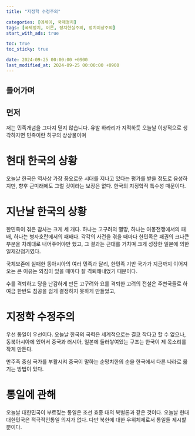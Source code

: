 ```yaml
---
title: "지정학 수정주의"

categories: [에세이, 국제정치]
tags: [국제정치, 이론, 정치현실주의, 정치이상주의]
start_with_ads: true

toc: true
toc_sticky: true

date: 2024-09-25 00:00:00 +0900
last_modified_at: 2024-09-25 00:00:00 +0900
---
```


## **들어가며**

## 먼저

저는 민족개념을 그다지 믿지 않습니다. 유발 하라리가 지적하듯 오늘날 이상적으로 생각하자면 민족이란 허구의 상상물이며

# 현대 한국의 상황

오늘날 한국은 역사상 가장 풍요로운 시대를 지나고 있다는 평가를 받을 정도로 융성하지만, 향후 근미래에도 그럴 것이라는 보장은 없다. 한국의 지정학적 특수성 때문이다.

# 지난날 한국의 상황

한민족이 겪은 참사는 크게 세 개다. 하나는 고구려의 멸망, 하나는 여몽전쟁에서의 패배, 하나는 병자호란에서의 패배다. 각각의 사건을 겪을 때마다 한민족은 패권의 크나큰 부분을 차례대로 내어주어야만 했고, 그 결과는 근대를 거치며 크게 성장한 일본에 의한 일제강점기였다.

국체보존에 실패한 동아시아의 여러 민족과 달리, 한민족 기반 국가가 지금까지 이어져오는 큰 이유는 외침이 있을 때마다 잘 격퇴해내었기 때문이다.

수를 격퇴하고 당을 난감하게 만든 고구려와 요를 격퇴한 고려의 전설은 주변국들로 하여금 한반도 침공을 쉽게 결정하지 못하게 만들었고, 

# 지정학 수정주의

우선 통일이 우선이다. 오늘날 한국의 국력은 세계적으로는 결코 작다고 할 수 없으나, 동북아시아에 있어서 중국과 러시아, 일본에 둘러쌓여있는 구조는 한국이 제 목소리를 작게 만든다.

만주족 중심 국가를 부활시켜 중국이 말하는 순망치한의 순을 한국에서 다른 나라로 옮기는 방법이 있다.

# 통일에 관해

오늘날 대한민국이 부르짖는 통일은 조선 효종 대의 북벌론과 같은 것이다. 오늘날 현대 대한민국은 적극적인통일 의지가 없다. 다만 북한에 대한 우위체제로서 통일들 제시할 뿐이다.